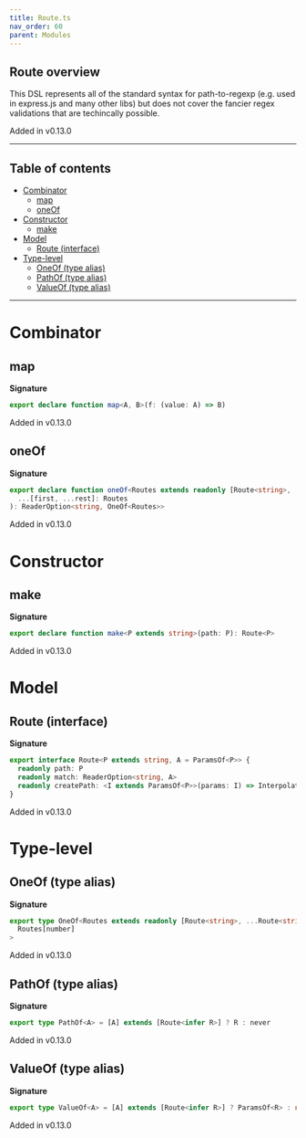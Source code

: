 ```yaml
---
title: Route.ts
nav_order: 60
parent: Modules
---
```


## Route overview

This DSL represents all of the standard syntax for path-to-regexp (e.g. used in express.js and many
other libs) but does not cover the fancier regex validations that are techincally possible.

Added in v0.13.0

---

<h2 class="text-delta">Table of contents</h2>

- [Combinator](#combinator)
  - [map](#map)
  - [oneOf](#oneof)
- [Constructor](#constructor)
  - [make](#make)
- [Model](#model)
  - [Route (interface)](#route-interface)
- [Type-level](#type-level)
  - [OneOf (type alias)](#oneof-type-alias)
  - [PathOf (type alias)](#pathof-type-alias)
  - [ValueOf (type alias)](#valueof-type-alias)

---

# Combinator

## map

**Signature**

```ts
export declare function map<A, B>(f: (value: A) => B)
```

Added in v0.13.0

## oneOf

**Signature**

```ts
export declare function oneOf<Routes extends readonly [Route<string>, ...Route<string>[]]>(
  ...[first, ...rest]: Routes
): ReaderOption<string, OneOf<Routes>>
```

Added in v0.13.0

# Constructor

## make

**Signature**

```ts
export declare function make<P extends string>(path: P): Route<P>
```

Added in v0.13.0

# Model

## Route (interface)

**Signature**

```ts
export interface Route<P extends string, A = ParamsOf<P>> {
  readonly path: P
  readonly match: ReaderOption<string, A>
  readonly createPath: <I extends ParamsOf<P>>(params: I) => Interpolate<P, I>
}
```

Added in v0.13.0

# Type-level

## OneOf (type alias)

**Signature**

```ts
export type OneOf<Routes extends readonly [Route<string>, ...Route<string>[]]> = ValueOf<
  Routes[number]
>
```

Added in v0.13.0

## PathOf (type alias)

**Signature**

```ts
export type PathOf<A> = [A] extends [Route<infer R>] ? R : never
```

Added in v0.13.0

## ValueOf (type alias)

**Signature**

```ts
export type ValueOf<A> = [A] extends [Route<infer R>] ? ParamsOf<R> : never
```

Added in v0.13.0
